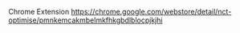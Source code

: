 Chrome Extension https://chrome.google.com/webstore/detail/nct-optimise/pmnkemcakmbelmkfhkgbdlblocpjkjhi

